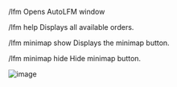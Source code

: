/lfm               Opens AutoLFM window

/lfm help          Displays all available orders.

/lfm minimap show  Displays the minimap button.

/lfm minimap hide  Hide minimap button.


![image](https://github.com/user-attachments/assets/b354f849-ae01-49ae-9613-4832dd6d7e01)


